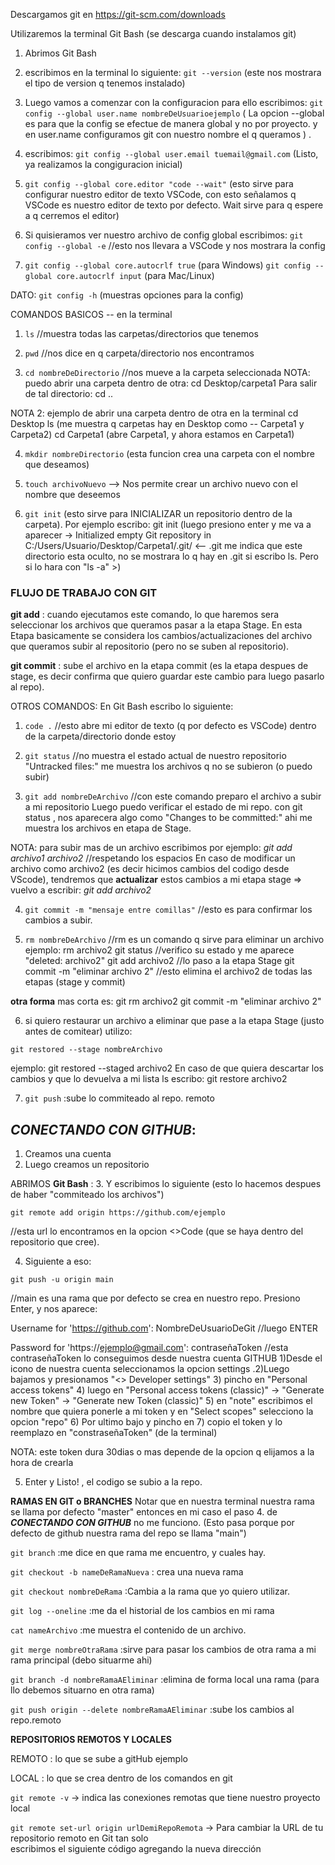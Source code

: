Descargamos git en https://git-scm.com/downloads

Utilizaremos la terminal Git Bash (se descarga cuando instalamos git)

1. Abrimos Git Bash
2. escribimos en la terminal lo siguiente: `git --version` 
(este nos mostrara el tipo de version q tenemos instalado)
3. Luego vamos a comenzar con la configuracion para ello escribimos: `git config --global user.name nombreDeUsuarioejemplo`
( La opcion --global es para que la config se efectue de manera global y no por proyecto. y en user.name configuramos git con nuestro nombre el q queramos )
.
4. escribimos: `git config --global user.email tuemail@gmail.com`
(Listo, ya realizamos la congiguracion inicial)

5. `git config --global core.editor "code --wait"` (esto sirve para configurar nuestro editor de texto VSCode, con esto señalamos q VSCode es nuestro editor de texto por defecto. Wait sirve para q espere a q cerremos el editor)

6. Si quisieramos ver nuestro archivo de config global escribimos: `git config --global -e`     //esto nos llevara a VSCode y nos mostrara la config

7. `git config --global core.autocrlf true`       (para Windows)
   `git config --global core.autocrlf input`      (para Mac/Linux)

 DATO: `git config -h` (muestras opciones para la config)

 COMANDOS BASICOS -- en la terminal
1) `ls`  //muestra todas las carpetas/directorios que tenemos

2) `pwd`  //nos dice en q carpeta/directorio nos encontramos

3) `cd nombreDeDirectorio`  //nos mueve a la carpeta seleccionada
NOTA: puedo abrir una carpeta dentro de otra: cd Desktop/carpeta1
Para salir de tal directorio: cd ..

NOTA 2: ejemplo de abrir una carpeta dentro de otra en la terminal
  cd Desktop
  ls (me muestra q carpetas hay en Desktop como -- Carpeta1 y Carpeta2)
  cd Carpeta1 (abre Carpeta1, y ahora estamos en Carpeta1)

4) `mkdir nombreDirectorio`  (esta funcion crea una carpeta con el nombre que deseamos)

5) `touch archivoNuevo`     --> Nos permite crear un archivo nuevo con el nombre que 
                                deseemos

6) `git init` (esto sirve para INICIALIZAR un repositorio dentro de la carpeta). Por ejemplo escribo: git init (luego presiono enter y me va a aparecer -> Initialized empty Git repository in C:/Users/Usuario/Desktop/Carpeta1/.git/   <-- .git me indica que este directorio esta oculto, no se mostrara lo q hay en .git si escribo ls. Pero si lo hara con "ls -a" >)


### FLUJO DE TRABAJO CON GIT  

**git add** : cuando ejecutamos este comando, lo que haremos sera seleccionar los archivos que queramos pasar a la etapa Stage. En esta Etapa basicamente se considera los cambios/actualizaciones del archivo que queramos subir al repositorio (pero no se suben al repositorio).

**git commit** : sube el archivo en la etapa commit (es la etapa despues de stage, es decir confirma que quiero guardar este cambio para luego pasarlo al repo).

OTROS COMANDOS:
En Git Bash escribo lo siguiente:

1. `code .`  //esto abre mi editor de texto (q por defecto es VSCode) dentro de la carpeta/directorio donde estoy

2. `git status`  //no muestra el estado actual de nuestro repositorio "Untracked files:" me muestra los archivos q no se subieron (o puedo subir)

3. `git add nombreDeArchivo` 
//con este comando preparo el archivo a subir a mi repositorio
Luego puedo verificar el estado de mi repo. con git status , nos aparecera algo como "Changes to be committed:" ahi me muestra los archivos en etapa de Stage.

NOTA: para subir mas de un archivo escribimos por ejemplo: *git add archivo1 archivo2*    //respetando los espacios
En caso de modificar un archivo como archivo2 (es decir hicimos cambios del codigo desde VScode), tendremos que **actualizar** estos cambios a mi etapa stage => vuelvo a escribir: *git add archivo2*

4. `git commit -m "mensaje entre comillas"`  //esto es para confirmar los cambios a subir.

5) `rm nombreDeArchivo`  //rm es un comando q sirve para eliminar un archivo
ejemplo: rm archivo2
         git status  //verifico su estado y me aparece "deleted:  archivo2"
         git add archivo2  //lo paso a la etapa Stage
         git commit -m "eliminar archivo 2" //esto elimina el archivo2 de todas las etapas (stage y commit)

**otra forma** mas corta es: git rm archivo2
                             git commit -m "eliminar archivo 2"
                             
6) si quiero restaurar un archivo a eliminar que pase a la etapa Stage (justo antes de comitear) utilizo:
 
`git restored --stage nombreArchivo`

ejemplo: git restored --staged archivo2
En caso de que quiera descartar los cambios y que lo devuelva a mi lista ls escribo:
      git restore archivo2

7. `git push`  :sube lo commiteado al repo. remoto


## ***CONECTANDO CON GITHUB***:
1. Creamos una cuenta 
2. Luego creamos un repositorio

ABRIMOS **Git Bash** :
3. Y escribimos lo siguiente (esto lo hacemos despues de haber "commiteado los archivos")

`git remote add origin https://github.com/ejemplo`    

//esta url lo encontramos en la opcion <>Code (que se haya dentro del repositorio que cree). 

4. Siguiente a eso:

`git push -u origin main`

//main es una rama que por defecto se crea en nuestro repo.
Presiono Enter, y nos aparece:

Username for 'https://github.com': NombreDeUsuarioDeGit  //luego ENTER

Password for 'https://ejemplo@gmail.com': contraseñaToken  //esta contraseñaToken lo conseguimos desde nuestra cuenta GITHUB 1)Desde el icono de nuestra cuenta seleccionamos la opcion settings .2)Luego bajamos y presionamos "<> Developer settings" 3) pincho en "Personal access tokens" 4) luego en "Personal access tokens (classic)" -> "Generate new Token" -> "Generate new Token (classic)" 5) en "note" escribimos el nombre que quiera ponerle a mi token y en "Select scopes" selecciono la opcion "repo" 6) Por ultimo bajo y pincho en <Generate Token> 
7) copio el token y lo reemplazo en "constraseñaToken" (de la terminal)

NOTA: este token dura 30dias o mas depende de la opcion q elijamos a la hora de crearla

5. Enter y Listo! , el codigo se subio a la repo.


**RAMAS EN GIT o BRANCHES**
Notar que en nuestra terminal nuestra rama se llama por defecto "master" entonces en mi caso el paso 4. de ***CONECTANDO CON GITHUB*** no me funciono. (Esto pasa porque por defecto de github nuestra rama del repo se llama "main")

`git branch`   :me dice en que rama me encuentro, y cuales hay.

`git checkout -b nameDeRamaNueva`  : crea una nueva rama

`git checkout nombreDeRama`    :Cambia a la rama que yo quiero utilizar.

`git log --oneline`    :me da el historial de los cambios en mi rama

`cat nameArchivo`    :me muestra el contenido de un archivo.

`git merge nombreOtraRama`   :sirve para pasar los cambios de otra rama a mi rama principal (debo situarme ahi)

`git branch -d nombreRamaAEliminar`   :elimina de forma local una rama (para llo debemos situarno en otra rama)

`git push origin --delete nombreRamaAEliminar`  :sube los cambios al repo.remoto     


**REPOSITORIOS REMOTOS Y LOCALES**

REMOTO : lo que se sube a gitHub ejemplo

LOCAL : lo que se crea dentro de los comandos en git

`git remote -v`  -> indica las conexiones remotas que tiene nuestro proyecto local

`git remote set-url origin urlDemiRepoRemota`   -> Para cambiar la URL de tu repositorio remoto en Git tan solo    
                                  escribimos el siguiente código agregando la nueva dirección



